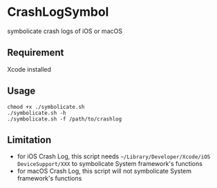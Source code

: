 # CrashLogSymbol
symbolicate crash logs of iOS or macOS

## Requirement ##
Xcode installed

## Usage ##

```shell
chmod +x ./symbolicate.sh
./symbolicate.sh -h
./symbolicate.sh -f /path/to/crashlog
```

## Limitation ##
- for iOS Crash Log, this script needs `~/Library/Developer/Xcode/iOS DeviceSupport/XXX` to symbolicate System framework's functions
- for macOS Crash Log, this script will not symbolicate System framework's functions

